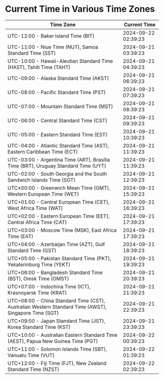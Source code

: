 # Current Time in Various Time Zones

| Time Zone | Current Time |
|-----------|--------------|
| UTC-12:00 - Baker Island Time (BIT) | 2024-09-22 02:39:23 |
| UTC-11:00 - Niue Time (NUT), Samoa Standard Time (SST) | 2024-09-21 03:39:23 |
| UTC-10:00 - Hawaii-Aleutian Standard Time (HAST), Tahiti Time (TAHT) | 2024-09-21 04:39:23 |
| UTC-09:00 - Alaska Standard Time (AKST) | 2024-09-21 06:39:23 |
| UTC-08:00 - Pacific Standard Time (PST) | 2024-09-21 07:39:23 |
| UTC-07:00 - Mountain Standard Time (MST) | 2024-09-21 08:39:23 |
| UTC-06:00 - Central Standard Time (CST) | 2024-09-21 09:39:23 |
| UTC-05:00 - Eastern Standard Time (EST) | 2024-09-21 10:39:23 |
| UTC-04:00 - Atlantic Standard Time (AST), Eastern Caribbean Time (ECT) | 2024-09-21 11:39:23 |
| UTC-03:00 - Argentina Time (ART), Brasília Time (BRT), Uruguay Standard Time (UYT) | 2024-09-21 11:39:23 |
| UTC-02:00 - South Georgia and the South Sandwich Islands Time (SGT) | 2024-09-21 12:39:23 |
| UTC±00:00 - Greenwich Mean Time (GMT), Western European Time (WET) | 2024-09-21 15:39:23 |
| UTC+01:00 - Central European Time (CET), West Africa Time (WAT) | 2024-09-21 16:39:23 |
| UTC+02:00 - Eastern European Time (EET), Central Africa Time (CAT) | 2024-09-21 17:39:23 |
| UTC+03:00 - Moscow Time (MSK), East Africa Time (EAT) | 2024-09-21 17:39:23 |
| UTC+04:00 - Azerbaijan Time (AZT), Gulf Standard Time (GST) | 2024-09-21 18:39:23 |
| UTC+05:00 - Pakistan Standard Time (PKT), Yekaterinburg Time (YEKT) | 2024-09-21 19:39:23 |
| UTC+06:00 - Bangladesh Standard Time (BST), Omsk Time (OMST) | 2024-09-21 20:39:23 |
| UTC+07:00 - Indochina Time (ICT), Krasnoyarsk Time (KRAT) | 2024-09-21 21:39:23 |
| UTC+08:00 - China Standard Time (CST), Australian Western Standard Time (AWST), Singapore Time (SGT) | 2024-09-21 22:39:23 |
| UTC+09:00 - Japan Standard Time (JST), Korea Standard Time (KST) | 2024-09-21 23:39:23 |
| UTC+10:00 - Australian Eastern Standard Time (AEST), Papua New Guinea Time (PGT) | 2024-09-22 00:39:23 |
| UTC+11:00 - Solomon Islands Time (SBT), Vanuatu Time (VUT) | 2024-09-22 01:39:23 |
| UTC+12:00 - Fiji Time (FJT), New Zealand Standard Time (NZST) | 2024-09-22 02:39:23 |
